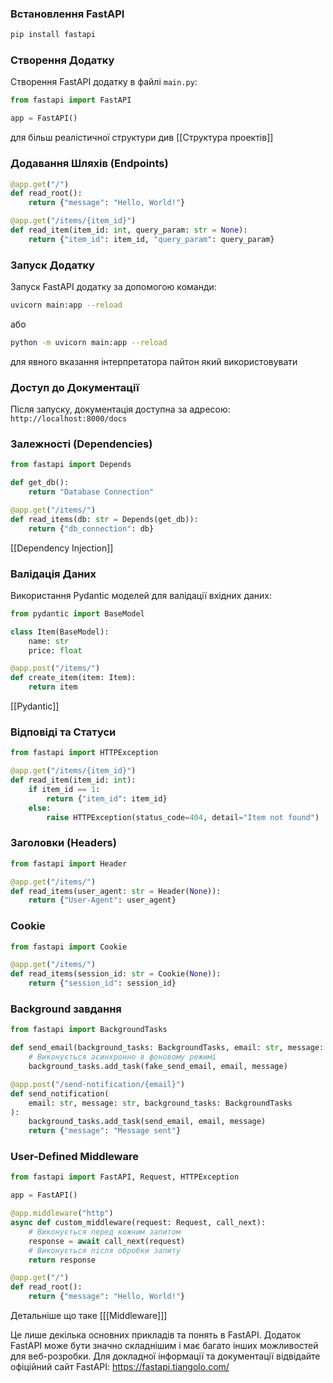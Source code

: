 
### Встановлення FastAPI
```bash
pip install fastapi
```

### Створення Додатку

Створення FastAPI додатку в файлі `main.py`:

```python
from fastapi import FastAPI

app = FastAPI()
```

для більш реалістичної структури див [[Структура проектів]]
### Додавання Шляхів (Endpoints)

```python
@app.get("/")
def read_root():
    return {"message": "Hello, World!"}

@app.get("/items/{item_id}")
def read_item(item_id: int, query_param: str = None):
    return {"item_id": item_id, "query_param": query_param}
```

### Запуск Додатку

Запуск FastAPI додатку за допомогою команди:

```bash
uvicorn main:app --reload
```

або
```bash
python -m uvicorn main:app --reload

```
 для явного вказання інтерпретатора пайтон який використовувати

### Доступ до Документації

Після запуску, документація доступна за адресою:
`http://localhost:8000/docs`

### Залежності (Dependencies)

```python
from fastapi import Depends

def get_db():
    return "Database Connection"

@app.get("/items/")
def read_items(db: str = Depends(get_db)):
    return {"db_connection": db}
```
[[Dependency Injection]]
### Валідація Даних

Використання Pydantic моделей для валідації вхідних даних:

```python
from pydantic import BaseModel

class Item(BaseModel):
    name: str
    price: float

@app.post("/items/")
def create_item(item: Item):
    return item
```
[[Pydantic]]
### Відповіді та Статуси

```python
from fastapi import HTTPException

@app.get("/items/{item_id}")
def read_item(item_id: int):
    if item_id == 1:
        return {"item_id": item_id}
    else:
        raise HTTPException(status_code=404, detail="Item not found")
```

### Заголовки (Headers)

```python
from fastapi import Header

@app.get("/items/")
def read_items(user_agent: str = Header(None)):
    return {"User-Agent": user_agent}
```

### Cookie

```python
from fastapi import Cookie

@app.get("/items/")
def read_items(session_id: str = Cookie(None)):
    return {"session_id": session_id}
```

###  Background завдання

```python
from fastapi import BackgroundTasks

def send_email(background_tasks: BackgroundTasks, email: str, message: str):
    # Виконується асинхронно в фоновому режимі
    background_tasks.add_task(fake_send_email, email, message)

@app.post("/send-notification/{email}")
def send_notification(
    email: str, message: str, background_tasks: BackgroundTasks
):
    background_tasks.add_task(send_email, email, message)
    return {"message": "Message sent"}
```

### User-Defined Middleware

```python
from fastapi import FastAPI, Request, HTTPException

app = FastAPI()

@app.middleware("http")
async def custom_middleware(request: Request, call_next):
    # Виконується перед кожним запитом
    response = await call_next(request)
    # Виконується після обробки запиту
    return response

@app.get("/")
def read_root():
    return {"message": "Hello, World!"}
```

Детальніше що таке [[[Middleware]]]

Це лише декілька основних прикладів та понять в FastAPI. Додаток FastAPI може бути значно складнішим і має багато інших можливостей для веб-розробки. Для докладної інформації та документації відвідайте офіційний сайт FastAPI: https://fastapi.tiangolo.com/

